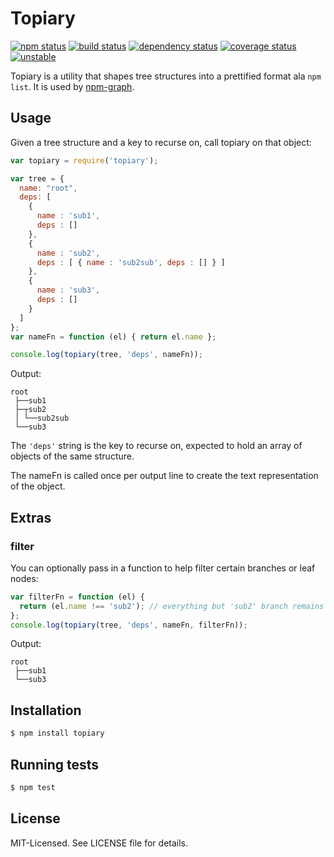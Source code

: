 # Topiary
[![npm status](http://img.shields.io/npm/v/topiary.svg)](https://www.npmjs.org/package/topiary)
[![build status](https://secure.travis-ci.org/clux/topiary.svg)](http://travis-ci.org/clux/topiary)
[![dependency status](https://david-dm.org/clux/topiary.svg)](https://david-dm.org/clux/topiary)
[![coverage status](http://img.shields.io/coveralls/clux/topiary.svg)](https://coveralls.io/r/clux/topiary)
[![unstable](http://img.shields.io/badge/stability-unstable-E5AE13.svg)](http://nodejs.org/api/documentation.html#documentation_stability_index)

Topiary is a utility that shapes tree structures into a prettified format ala `npm list`.
It is used by [npm-graph](https://npmjs.org/package/npm-graph).

## Usage
Given a tree structure and a key to recurse on, call topiary on that object:

```js
var topiary = require('topiary');

var tree = {
  name: "root",
  deps: [
    {
      name : 'sub1',
      deps : []
    },
    {
      name : 'sub2',
      deps : [ { name : 'sub2sub', deps : [] } ]
    },
    {
      name : 'sub3',
      deps : []
    }
  ]
};
var nameFn = function (el) { return el.name };

console.log(topiary(tree, 'deps', nameFn));
```

Output:
```
root
 ├──sub1
 ├─┬sub2
 │ └──sub2sub
 └──sub3
```

The `'deps'` string is the key to recurse on, expected to hold an array of objects of the same structure.

The nameFn is called once per output line to create the text representation of the object.

## Extras
### filter
You can optionally pass in a function to help filter certain branches or leaf nodes:

```js
var filterFn = function (el) {
  return (el.name !== 'sub2'); // everything but 'sub2' branch remains
};
console.log(topiary(tree, 'deps', nameFn, filterFn));
```

Output:
```
root
 ├──sub1
 └──sub3
```

## Installation

```bash
$ npm install topiary
```

## Running tests

```bash
$ npm test
```

## License
MIT-Licensed. See LICENSE file for details.

